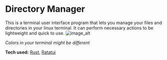 # Directory Manager
This is a terminal user interface program that lets you manage your files and directories in your linux terminal.
It can perform necessary actions to be lightweight and quick to use.
![image_alt](https://github.com/jcyran/dir_manager/blob/main/extra/readme_image.png?raw=true)

_Colors in your terminal might be different_

**Tech used:** [Rust](https://www.rust-lang.org/), [Ratatui](https://ratatui.rs/)
